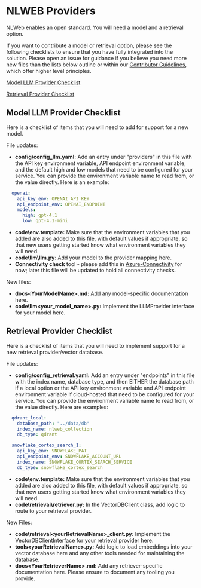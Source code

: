 # NLWEB Providers

NLWeb enables an open standard.  You will need a model and a retrieval option. 

If you want to contribute a model or retrieval option, please see the following checklists to ensure that you have fully integrated into the solution. Please open an issue for guidance if you believe you need more new files than the lists below outline or within our [Contributor Guidelines](../CONTRIBUTING.md), which offer higher level principles.

[Model LLM Provider Checklist](#model-llm-provider-checklist)

[Retrieval Provider Checklist](#retrieval-provider-checklist)

## Model LLM Provider Checklist

Here is a checklist of items that you will need to add for support for a new model.

File updates:
- **config\config_llm.yaml:** Add an entry under "providers" in this file with the API key environment variable, API endpoint environment variable, and the default high and low models that need to be configured for your service.  You can provide the environment variable name to read from, or the value directly.  Here is an example:

```yml
  openai:
    api_key_env: OPENAI_API_KEY
    api_endpoint_env: OPENAI_ENDPOINT
    models:
      high: gpt-4.1
      low: gpt-4.1-mini
```
- **code\env.template:** Make sure that the environment variables that you added are also added to this file, with default values if appropriate, so that new users getting started know what environment variables they will need.
- **code\llm\llm.py**: Add your model to the provider mapping here.
- **Connectivity check** tool - please add this in [Azure-Connectivity](../code/azure-connectivity.py) for now; later this file will be updated to hold all connectivity checks.

New files:
- **docs\<YourModelName>.md:** Add any model-specific documentation here.
- **code\llm\<your_model_name>.py:** Implement the LLMProvider interface for your model here.

## Retrieval Provider Checklist

Here is a checklist of items that you will need to implement support for a new retrieval provider/vector database.

File updates:
- **config\config_retrieval.yaml:** Add an entry under "endpoints" in this file with the index name, database type, and then EITHER the database path if a local option or the API key environment variable and API endpoint environment variable if cloud-hosted that need to be configured for your service.  You can provide the environment variable name to read from, or the value directly.  Here are examples:

```yml
  qdrant_local:
    database_path: "../data/db"
    index_name: nlweb_collection
    db_type: qdrant

  snowflake_cortex_search_1:
    api_key_env: SNOWFLAKE_PAT
    api_endpoint_env: SNOWFLAKE_ACCOUNT_URL
    index_name: SNOWFLAKE_CORTEX_SEARCH_SERVICE
    db_type: snowflake_cortex_search
```
- **code\env.template:** Make sure that the environment variables that you added are also added to this file, with default values if appropriate, so that new users getting started know what environment variables they will need.
- **code\retrieval\retriever.py:** In the VectorDBClient class, add logic to route to your retrieval provider.

New Files:
- **code\retrieval\<yourRetrievalName>_client.py:** Implement the VectorDBClientInterface for your retrieval provider here.
- **tools\<yourRetrievalName>.py:** Add logic to load embeddings into your vector database here and any other tools needed for maintaining the database.
- **docs\<YourRetrieverName>.md:** Add any retriever-specific documentation here.  Please ensure to document any tooling you provide.
